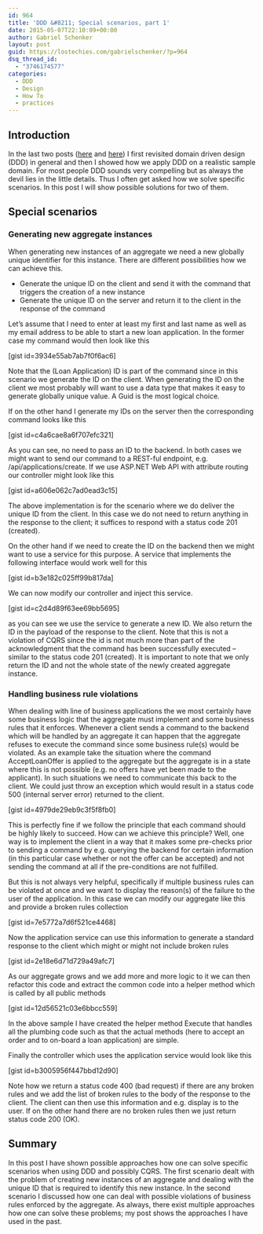 ```yaml
---
id: 964
title: 'DDD &#8211; Special scenarios, part 1'
date: 2015-05-07T22:10:09+00:00
author: Gabriel Schenker
layout: post
guid: https://lostechies.com/gabrielschenker/?p=964
dsq_thread_id:
  - "3746174577"
categories:
  - DDD
  - Design
  - How To
  - practices
---
```

## Introduction

In the last two posts ([here](https://lostechies.com/gabrielschenker/2015/04/16/ddd-revisited/ "DDD revisited") and [here](https://lostechies.com/gabrielschenker/2015/04/28/ddd-applied/ "DDD applied")) I first revisited domain driven design (DDD) in general and then I showed how we apply DDD on a realistic sample domain. For most people DDD sounds very compelling but as always the devil lies in the little details. Thus I often get asked how we solve specific scenarios. In this post I will show possible solutions for two of them.

## Special scenarios

### Generating new aggregate instances

When generating new instances of an aggregate we need a new globally unique identifier for this instance. There are different possibilities how we can achieve this.

  * Generate the unique ID on the client and send it with the command that triggers the creation of a new instance
  * Generate the unique ID on the server and return it to the client in the response of the command

Let&#8217;s assume that I need to enter at least my first and last name as well as my email address to be able to start a new loan application. In the former case my command would then look like this

[gist id=3934e55ab7ab7f0f6ac6]

Note that the (Loan Application) ID is part of the command since in this scenario we generate the ID on the client. When generating the ID on the client we most probably will want to use a data type that makes it easy to generate globally unique value. A Guid is the most logical choice.

If on the other hand I generate my IDs on the server then the corresponding command looks like this

[gist id=c4a6cae8a6f707efc321]

As you can see, no need to pass an ID to the backend. In both cases we might want to send our command to a REST-ful endpoint, e.g. <URL>/api/applications/create. If we use ASP.NET Web API with attribute routing our controller might look like this

[gist id=a606e062c7ad0ead3c15]

The above implementation is for the scenario where we do deliver the unique ID from the client. In this case we do not need to return anything in the response to the client; it suffices to respond with a status code 201 (created).

On the other hand if we need to create the ID on the backend then we might want to use a service for this purpose. A service that implements the following interface would work well for this

[gist id=b3e182c025ff99b817da]

We can now modify our controller and inject this service.

[gist id=c2d4d89f63ee69bb5695]

as you can see we use the service to generate a new ID. We also return the ID in the payload of the response to the client. Note that this is not a violation of CQRS since the id is not much more than part of the acknowledgment that the command has been successfully executed &#8211; similar to the status code 201 (created). It is important to note that we only return the ID and not the whole state of the newly created aggregate instance.

### Handling business rule violations

When dealing with line of business applications the we most certainly have some business logic that the aggregate must implement and some business rules that it enforces. Whenever a client sends a command to the backend which will be handled by an aggregate it can happen that the aggregate refuses to execute the command since some business rule(s) would be violated. As an example take the situation where the command AcceptLoanOffer is applied to the aggregate but the aggregate is in a state where this is not possible (e.g. no offers have yet been made to the applicant). In such situations we need to communicate this back to the client. We could just throw an exception which would result in a status code 500 (internal server error) returned to the client.

[gist id=4979de29eb9c3f5f8fb0]

This is perfectly fine if we follow the principle that each command should be highly likely to succeed. How can we achieve this principle? Well, one way is to implement the client in a way that it makes some pre-checks prior to sending a command by e.g. querying the backend for certain information (in this particular case whether or not the offer can be accepted) and not sending the command at all if the pre-conditions are not fulfilled.

But this is not always very helpful, specifically if multiple business rules can be violated at once and we want to display the reason(s) of the failure to the user of the application. In this case we can modify our aggregate like this and provide a broken rules collection

[gist id=7e5772a7d6f521ce4468]

Now the application service can use this information to generate a standard response to the client which might or might not include broken rules

[gist id=2e18e6d71d729a49afc7]

As our aggregate grows and we add more and more logic to it we can then refactor this code and extract the common code into a helper method which is called by all public methods

[gist id=12d56521c03e6bbcc559]

In the above sample I have created the helper method Execute that handles all the plumbing code such as that the actual methods (here to accept an order and to on-board a loan application) are simple.

Finally the controller which uses the application service would look like this

[gist id=b3005956f447bbd12d90]

Note how we return a status code 400 (bad request) if there are any broken rules and we add the list of broken rules to the body of the response to the client. The client can then use this information and e.g. display is to the user. If on the other hand there are no broken rules then we just return status code 200 (OK).

## Summary

In this post I have shown possible approaches how one can solve specific scenarios when using DDD and possibly CQRS. The first scenario dealt with the problem of creating new instances of an aggregate and dealing with the unique ID that is required to identify this new instance. In the second scenario I discussed how one can deal with possible violations of business rules enforced by the aggregate. As always, there exist multiple approaches how one can solve these problems; my post shows the approaches I have used in the past.